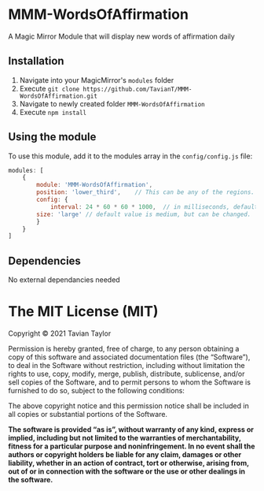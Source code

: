 # MMM-WordsOfAffirmation
A Magic Mirror Module that will display new words of affirmation daily

## Installation
1. Navigate into your MagicMirror's `modules` folder
2. Execute `git clone https://github.com/TavianT/MMM-WordsOfAffirmation.git`
3. Navigate to newly created folder `MMM-WordsOfAffirmation`
4. Execute `npm install`

## Using the module

To use this module, add it to the modules array in the `config/config.js` file:
````javascript
modules: [
	{
		module: 'MMM-WordsOfAffirmation',
		position: 'lower_third',	// This can be any of the regions. Best result is in the lower_third imo
		config: {
			interval: 24 * 60 * 60 * 1000,  // in milliseconds, default is 24 * 60 * 60 * 1000 which is 1 day.
	    size: 'large' // default value is medium, but can be changed.
		}
	}
]
````

## Dependencies
No external dependancies needed

The MIT License (MIT)
=====================

Copyright © 2021 Tavian Taylor

Permission is hereby granted, free of charge, to any person
obtaining a copy of this software and associated documentation
files (the “Software”), to deal in the Software without
restriction, including without limitation the rights to use,
copy, modify, merge, publish, distribute, sublicense, and/or sell
copies of the Software, and to permit persons to whom the
Software is furnished to do so, subject to the following
conditions:

The above copyright notice and this permission notice shall be
included in all copies or substantial portions of the Software.

**The software is provided “as is”, without warranty of any kind, express or implied, including but not limited to the warranties of merchantability, fitness for a particular purpose and noninfringement. In no event shall the authors or copyright holders be liable for any claim, damages or other liability, whether in an action of contract, tort or otherwise, arising from, out of or in connection with the software or the use or other dealings in the software.**